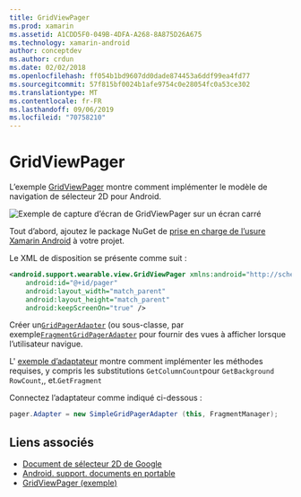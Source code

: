 ```yaml
---
title: GridViewPager
ms.prod: xamarin
ms.assetid: A1CDD5F0-049B-4DFA-A268-8A875D26A675
ms.technology: xamarin-android
author: conceptdev
ms.author: crdun
ms.date: 02/02/2018
ms.openlocfilehash: ff054b1bd9607dd0dade874453a6ddf99ea4fd77
ms.sourcegitcommit: 57f815bf0024b1afe9754c0e28054fc0a53ce302
ms.translationtype: MT
ms.contentlocale: fr-FR
ms.lasthandoff: 09/06/2019
ms.locfileid: "70758210"
---
```

# <a name="gridviewpager"></a>GridViewPager

L’exemple [GridViewPager](https://docs.microsoft.com/samples/xamarin/monodroid-samples/wear-gridviewpager) montre comment implémenter le modèle de navigation de sélecteur 2D pour Android.

![Exemple de capture d’écran de GridViewPager sur un écran carré](gridviewpager-images/gridviewpager.png)

Tout d’abord, ajoutez le package NuGet de [prise en charge de l’usure Xamarin Android](https://www.nuget.org/packages/Xamarin.Android.Wear/) à votre projet.

Le XML de disposition se présente comme suit :

```xml
<android.support.wearable.view.GridViewPager xmlns:android="http://schemas.android.com/apk/res/android"
    android:id="@+id/pager"
    android:layout_width="match_parent"
    android:layout_height="match_parent"
    android:keepScreenOn="true" />
```

Créer un[`GridPagerAdapter`](https://developer.android.com/reference/android/support/wearable/view/GridPagerAdapter.html)
(ou sous-classe, par exemple[`FragmentGridPagerAdapter`](https://developer.android.com/reference/android/support/wearable/view/FragmentGridPagerAdapter.html)
pour fournir des vues à afficher lorsque l’utilisateur navigue.

L' [exemple d’adaptateur](https://github.com/xamarin/monodroid-samples/blob/master/wear/GridViewPager/GridViewPager/SimpleGridPagerAdapter.cs) montre comment implémenter les méthodes requises, y compris les substitutions `GetColumnCount`pour `GetBackground` `RowCount`,, et.`GetFragment`

Connectez l’adaptateur comme indiqué ci-dessous :

```csharp
pager.Adapter = new SimpleGridPagerAdapter (this, FragmentManager);
```

## <a name="related-links"></a>Liens associés

- [Document de sélecteur 2D de Google](https://developer.android.com/training/wearables/ui/2d-picker.html)
- [Android. support. documents en portable](https://developer.android.com/reference/android/support/wearable/view/package-summary.html)
- [GridViewPager (exemple)](https://docs.microsoft.com/samples/xamarin/monodroid-samples/wear-gridviewpager)

